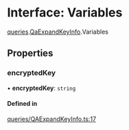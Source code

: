 # Interface: Variables

[queries](api/modules/queries.md).[QaExpandKeyInfo](api/modules/queries.QaExpandKeyInfo.md).Variables

## Properties

### encryptedKey

• **encryptedKey**: `string`

#### Defined in

[queries/QAExpandKeyInfo.ts:17](https://github.com/bhavjitChauhan/khan-api/blob/b7f7b44b/src/queries/QAExpandKeyInfo.ts#L17)
